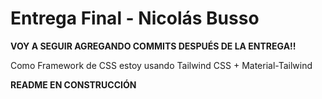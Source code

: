 # Entrega Final - Nicolás Busso

**VOY A SEGUIR AGREGANDO COMMITS DESPUÉS DE LA ENTREGA!!**

Como Framework de CSS estoy usando Tailwind CSS + Material-Tailwind

**README EN CONSTRUCCIÓN**
